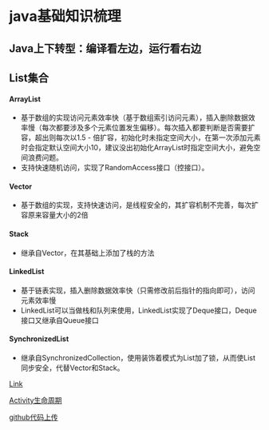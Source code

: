 # java基础知识梳理

## Java上下转型：编译看左边，运行看右边

## List集合
#### ArrayList
- 基于数组的实现访问元素效率快（基于数组索引访问元素），插入删除数据效率慢（每次都要涉及多个元素位置发生偏移）。每次插入都要判断是否需要扩容，超出则每次以1.5 - 倍扩容，初始化时未指定空间大小，在第一次添加元素时会指定默认空间大小10，建议没出初始化ArrayList时指定空间大小，避免空间浪费问题。
- 支持快速随机访问，实现了RandomAccess接口（控接口）。
#### Vector
- 基于数组的实现，支持快速访问，是线程安全的，其扩容机制不完善，每次扩容原来容量大小的2倍
#### Stack
- 继承自Vector，在其基础上添加了栈的方法
#### LinkedList
- 基于链表实现，插入删除数据效率快（只需修改前后指针的指向即可），访问元素效率慢
- LinkedList可以当做栈和队列来使用，LinkedList实现了Deque接口，Deque接口又继承自Queue接口
#### SynchronizedList
- 继承自SynchronizedCollection，使用装饰着模式为List加了锁，从而使List同步安全，代替Vector和Stack。






[Link](https://github.com/dannycx/dcxing111.github.io/blob/master/activity%E8%BF%94%E5%9B%9E%E6%95%B0%E6%8D%AE)

[Activity生命周期](https://github.com/dannycx/knowledge/blob/master/ActivityLifecycle.md)

[github代码上传](https://github.com/dannycx/knowledge/blob/master/github.md)


